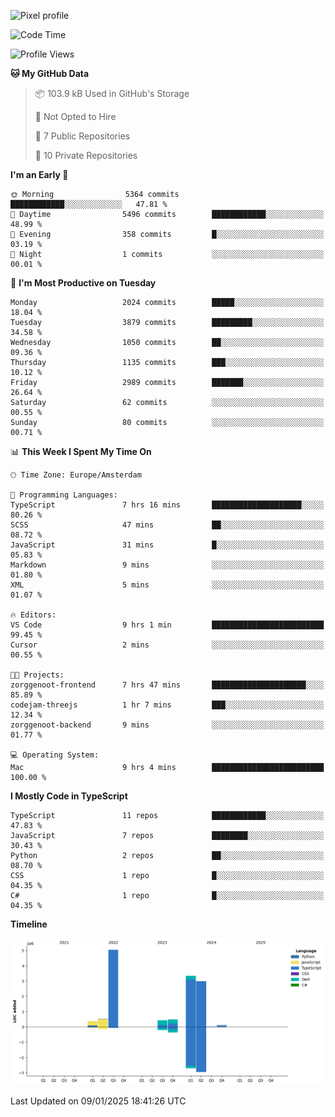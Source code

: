 ![Pixel profile](https://pixel-profile.vercel.app/api/github-stats?username=Atchferox&screen_effect=true&theme=rainbow
)


<!--START_SECTION:waka-->
![Code Time](http://img.shields.io/badge/Code%20Time-461%20hrs%2029%20mins-blue)

![Profile Views](http://img.shields.io/badge/Profile%20Views-0-blue)

**🐱 My GitHub Data** 

> 📦 103.9 kB Used in GitHub's Storage 
 > 
> 🚫 Not Opted to Hire
 > 
> 📜 7 Public Repositories 
 > 
> 🔑 10 Private Repositories 
 > 
**I'm an Early 🐤** 

```text
🌞 Morning                5364 commits        ████████████░░░░░░░░░░░░░   47.81 % 
🌆 Daytime                5496 commits        ████████████░░░░░░░░░░░░░   48.99 % 
🌃 Evening                358 commits         █░░░░░░░░░░░░░░░░░░░░░░░░   03.19 % 
🌙 Night                  1 commits           ░░░░░░░░░░░░░░░░░░░░░░░░░   00.01 % 
```
📅 **I'm Most Productive on Tuesday** 

```text
Monday                   2024 commits        █████░░░░░░░░░░░░░░░░░░░░   18.04 % 
Tuesday                  3879 commits        █████████░░░░░░░░░░░░░░░░   34.58 % 
Wednesday                1050 commits        ██░░░░░░░░░░░░░░░░░░░░░░░   09.36 % 
Thursday                 1135 commits        ███░░░░░░░░░░░░░░░░░░░░░░   10.12 % 
Friday                   2989 commits        ███████░░░░░░░░░░░░░░░░░░   26.64 % 
Saturday                 62 commits          ░░░░░░░░░░░░░░░░░░░░░░░░░   00.55 % 
Sunday                   80 commits          ░░░░░░░░░░░░░░░░░░░░░░░░░   00.71 % 
```


📊 **This Week I Spent My Time On** 

```text
🕑︎ Time Zone: Europe/Amsterdam

💬 Programming Languages: 
TypeScript               7 hrs 16 mins       ████████████████████░░░░░   80.26 % 
SCSS                     47 mins             ██░░░░░░░░░░░░░░░░░░░░░░░   08.72 % 
JavaScript               31 mins             █░░░░░░░░░░░░░░░░░░░░░░░░   05.83 % 
Markdown                 9 mins              ░░░░░░░░░░░░░░░░░░░░░░░░░   01.80 % 
XML                      5 mins              ░░░░░░░░░░░░░░░░░░░░░░░░░   01.07 % 

🔥 Editors: 
VS Code                  9 hrs 1 min         █████████████████████████   99.45 % 
Cursor                   2 mins              ░░░░░░░░░░░░░░░░░░░░░░░░░   00.55 % 

🐱‍💻 Projects: 
zorggenoot-frontend      7 hrs 47 mins       █████████████████████░░░░   85.89 % 
codejam-threejs          1 hr 7 mins         ███░░░░░░░░░░░░░░░░░░░░░░   12.34 % 
zorggenoot-backend       9 mins              ░░░░░░░░░░░░░░░░░░░░░░░░░   01.77 % 

💻 Operating System: 
Mac                      9 hrs 4 mins        █████████████████████████   100.00 % 
```

**I Mostly Code in TypeScript** 

```text
TypeScript               11 repos            ████████████░░░░░░░░░░░░░   47.83 % 
JavaScript               7 repos             ████████░░░░░░░░░░░░░░░░░   30.43 % 
Python                   2 repos             ██░░░░░░░░░░░░░░░░░░░░░░░   08.70 % 
CSS                      1 repo              █░░░░░░░░░░░░░░░░░░░░░░░░   04.35 % 
C#                       1 repo              █░░░░░░░░░░░░░░░░░░░░░░░░   04.35 % 
```



**Timeline**

![Lines of Code chart](https://raw.githubusercontent.com/Atchferox/Atchferox/main/assets/bar_graph.png)


 Last Updated on 09/01/2025 18:41:26 UTC
<!--END_SECTION:waka-->
